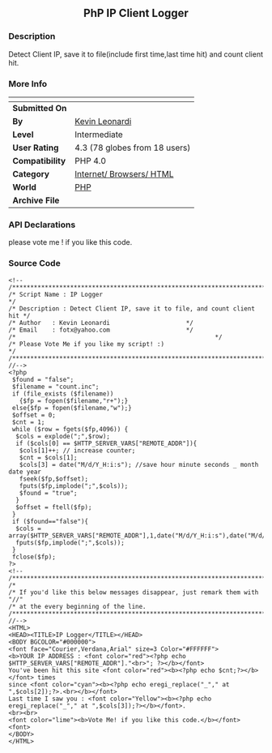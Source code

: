 ﻿<div align="center">

## PhP IP Client Logger


</div>

### Description

Detect Client IP, save it to file(include first time,last time hit) and count client hit.
 
### More Info
 


<span>             |<span>
---                |---
**Submitted On**   |
**By**             |[Kevin Leonardi](https://github.com/Planet-Source-Code/PSCIndex/blob/master/ByAuthor/kevin-leonardi.md)
**Level**          |Intermediate
**User Rating**    |4.3 (78 globes from 18 users)
**Compatibility**  |PHP 4\.0
**Category**       |[Internet/ Browsers/ HTML](https://github.com/Planet-Source-Code/PSCIndex/blob/master/ByCategory/internet-browsers-html__8-9.md)
**World**          |[PHP](https://github.com/Planet-Source-Code/PSCIndex/blob/master/ByWorld/php.md)
**Archive File**   |[](https://github.com/Planet-Source-Code/kevin-leonardi-php-ip-client-logger__8-539/archive/master.zip)

### API Declarations

please vote me ! if you like this code.


### Source Code

```
<!--
/*************************************************************************/
/* Script Name : IP Logger 												 */
/* Description : Detect Client IP, save it to file, and count client hit */
/* Author   : Kevin Leonardi                     */
/* Email    : fotx@yahoo.com                     */
/*                										 */
/* Please Vote Me if you like my script! :)								 */
/*************************************************************************/
//-->
<?php
 $found = "false";
 $filename = "count.inc";
 if (file_exists ($filename))
   {$fp = fopen($filename,"r+");}
 else{$fp = fopen($filename,"w");}
 $offset = 0;
 $cnt = 1;
 while ($row = fgets($fp,4096)) {
  $cols = explode(";",$row);
  if ($cols[0] == $HTTP_SERVER_VARS["REMOTE_ADDR"]){
   $cols[1]++; // increase counter;
   $cnt = $cols[1];
   $cols[3] = date("M/d/Y_H:i:s"); //save hour minute seconds _ month date year
   fseek($fp,$offset);
   fputs($fp,implode(";",$cols));
   $found = "true";
  }
  $offset = ftell($fp);
 }
 if ($found=="false"){
  $cols = array($HTTP_SERVER_VARS["REMOTE_ADDR"],1,date("M/d/Y_H:i:s"),date("M/d/Y_H:i:s"),"\n");
  fputs($fp,implode(";",$cols));
 }
 fclose($fp);
?>
<!--
/**************************************************************************/
/*
/* If you'd like this below messages disappear, just remark them with "//"
/* at the every beginning of the line.
/*************************************************************************/
//-->
<HTML>
<HEAD><TITLE>IP Logger</TITLE></HEAD>
<BODY BGCOLOR="#000000">
<font face="Courier,Verdana,Arial" size=3 Color="#FFFFFF">
<b>YOUR IP ADDRESS : <font color="red"><?php echo $HTTP_SERVER_VARS["REMOTE_ADDR"]."<br>"; ?></b></font>
You've been hit this site <font color="red"><b><?php echo $cnt;?></b></font> times
since <font color="cyan"><b><?php echo eregi_replace("_"," at ",$cols[2]);?>.<br></b></font>
Last time I saw you : <font color="Yellow"><b><?php echo eregi_replace("_"," at ",$cols[3]);?></b></font>.
<br><br>
<font color="lime"><b>Vote Me! if you like this code.</b></font>
<font>
</BODY>
</HTML>
```

